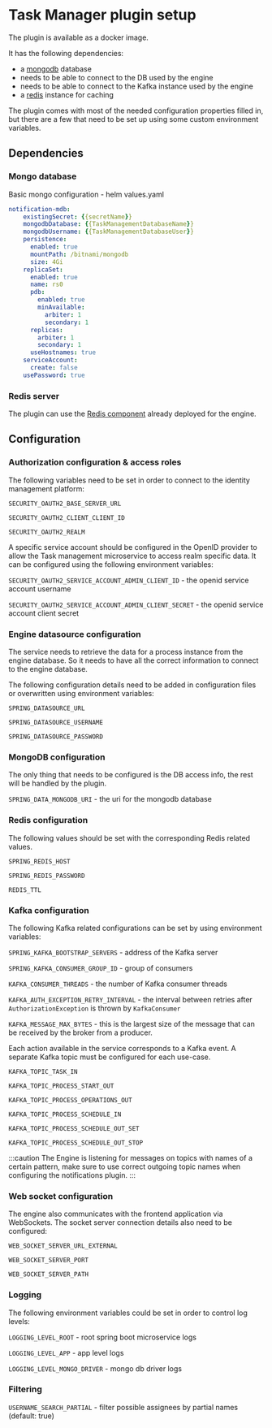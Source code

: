 # Task Manager plugin setup

The plugin is available as a docker image.

It has the following dependencies:

* a [mongodb](https://www.mongodb.com/2) database
* needs to be able to connect to the DB used by the engine
* needs to be able to connect to the Kafka instance used by the engine
* a [redis](https://redis.io/) instance for caching

The plugin comes with most of the needed configuration properties filled in, but there are a few that need to be set up using some custom environment variables.

## Dependencies <a href="#2939ce6e-c291-40c2-b3d6-1e789b1617d7" id="2939ce6e-c291-40c2-b3d6-1e789b1617d7"></a>

### **Mongo database**

Basic mongo configuration - helm values.yaml

```yaml
notification-mdb:
    existingSecret: {{secretName}}
    mongodbDatabase: {{TaskManagementDatabaseName}}
    mongodbUsername: {{TaskManagementDatabaseUser}}
    persistence:
      enabled: true
      mountPath: /bitnami/mongodb
      size: 4Gi
    replicaSet:
      enabled: true
      name: rs0
      pdb:
        enabled: true
        minAvailable:
          arbiter: 1
          secondary: 1
      replicas:
        arbiter: 1
        secondary: 1
      useHostnames: true
    serviceAccount:
      create: false
    usePassword: true
```

### Redis server

The plugin can use the [Redis component](../../../../platform-setup-guides/platform-setup-guides.md#redis-configuration) already deployed for the engine.

## Configuration <a href="#bad24571-ff23-4ec3-83d9-8a2ace74a6b4" id="bad24571-ff23-4ec3-83d9-8a2ace74a6b4"></a>

### Authorization configuration & access roles

The following variables need to be set in order to connect to the identity management platform:

`SECURITY_OAUTH2_BASE_SERVER_URL`

`SECURITY_OAUTH2_CLIENT_CLIENT_ID`

`SECURITY_OAUTH2_REALM`

A specific service account should be configured in the OpenID provider to allow the Task management microservice to access realm specific data. It can be configured using the following environment variables:

`SECURITY_OAUTH2_SERVICE_ACCOUNT_ADMIN_CLIENT_ID` - the openid service account username

`SECURITY_OAUTH2_SERVICE_ACCOUNT_ADMIN_CLIENT_SECRET` - the openid service account client secret

### Engine datasource configuration

The service needs to retrieve the data for a process instance from the engine database. So it needs to have all the correct information to connect to the engine database.

The following configuration details need to be added in configuration files or overwritten using environment variables:

`SPRING_DATASOURCE_URL`

`SPRING_DATASOURCE_USERNAME`&#x20;

`SPRING_DATASOURCE_PASSWORD`

### MongoDB configuration

The only thing that needs to be configured is the DB access info, the rest will be handled by the plugin.&#x20;

`SPRING_DATA_MONGODB_URI` - the uri for the mongodb database

### Redis configuration

The following values should be set with the corresponding Redis related values.&#x20;

`SPRING_REDIS_HOST`

`SPRING_REDIS_PASSWORD`

`REDIS_TTL`


### **Kafka configuration** <a href="#63673403-7b21-440b-a173-211fd5c9a86e" id="63673403-7b21-440b-a173-211fd5c9a86e"></a>

The following Kafka related configurations can be set by using environment variables:

`SPRING_KAFKA_BOOTSTRAP_SERVERS` - address of the Kafka server

`SPRING_KAFKA_CONSUMER_GROUP_ID` - group of consumers

`KAFKA_CONSUMER_THREADS` - the number of Kafka consumer threads

`KAFKA_AUTH_EXCEPTION_RETRY_INTERVAL` - the interval between retries after `AuthorizationException` is thrown by `KafkaConsumer`

`KAFKA_MESSAGE_MAX_BYTES` - this is the largest size of the message that can be received by the broker from a producer.

Each action available in the service corresponds to a Kafka event. A separate Kafka topic must be configured for each use-case.

`KAFKA_TOPIC_TASK_IN`

`KAFKA_TOPIC_PROCESS_START_OUT`

`KAFKA_TOPIC_PROCESS_OPERATIONS_OUT`

`KAFKA_TOPIC_PROCESS_SCHEDULE_IN`

`KAFKA_TOPIC_PROCESS_SCHEDULE_OUT_SET`

`KAFKA_TOPIC_PROCESS_SCHEDULE_OUT_STOP`

:::caution
The Engine is listening for messages on topics with names of a certain pattern, make sure to use correct outgoing topic names when configuring the notifications plugin.
:::

### Web socket configuration

The engine also communicates with the frontend application via WebSockets. The socket server connection details also need to be configured:

`WEB_SOCKET_SERVER_URL_EXTERNAL`

`WEB_SOCKET_SERVER_PORT`

`WEB_SOCKET_SERVER_PATH`

### Logging

The following environment variables could be set in order to control log levels:

`LOGGING_LEVEL_ROOT` - root spring boot microservice logs

`LOGGING_LEVEL_APP` - app level logs

`LOGGING_LEVEL_MONGO_DRIVER` - mongo db driver logs

### Filtering

`USERNAME_SEARCH_PARTIAL` - filter possible assignees by partial names (default: true)